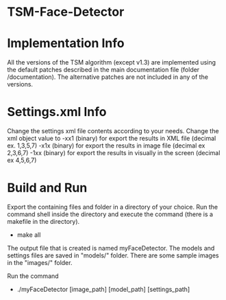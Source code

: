 # TSM-Face-Detector

# Implementation Info
All the versions of the TSM algorithm (except v1.3) are implemented using the default patches described in the main documentation file (folder /documentation).
The alternative patches are not included in any of the versions.

# Settings.xml Info
Change the settings xml file contents according to your needs.
Change the <outputType> xml object value to
-xx1 (binary) for export the results in XML file (decimal ex. 1,3,5,7)
-x1x (binary) for export the results in image file (decimal ex 2,3,6,7)
-1xx (binary) for export the results in visually in the screen (decimal ex 4,5,6,7)

# Build and Run
Export the containing files and folder in a directory of your choice.
Run the command shell inside the directory and execute the command (there is a makefile in the directory).
- make all

The output file that is created is named myFaceDetector.
The models and settings files are saved in "models/" folder.
There are some sample images in the "images/" folder.

Run the command
- ./myFaceDetector [image_path] [model_path] [settings_path]

